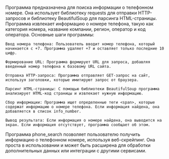 Программа предназначена для поиска информации о телефонном номере. Она использует библиотеку requests для отправки HTTP-запросов и библиотеку BeautifulSoup для парсинга HTML-страницы. Программа извлекает информацию о номере телефона, такую как категория номера, название компании, регион, оператор и код оператора.
Основные шаги программы:

    Ввод номера телефона: Пользователь вводит номер телефона, который начинается с +7. Программа удаляет +7 и оставляет только последние 10 цифр.

    Формирование URL: Программа формирует URL для запроса, добавляя введенный номер телефона к базовому URL сайта.

    Отправка HTTP-запроса: Программа отправляет GET-запрос на сайт, используя заголовки, которые имитируют запрос от браузера.

    Парсинг HTML-страницы: С помощью библиотеки BeautifulSoup программа анализирует HTML-код страницы и извлекает нужную информацию.

    Сбор информации: Программа ищет определенные теги <span>, которые содержат информацию о номере телефона. Если информация найдена, она добавляется в список info_number.

    Вывод результата: Если информация о номере найдена, она выводится на экран. Если информация отсутствует, программа сообщает об этом.

Программа phone_search позволяет пользователю получить информацию о телефонном номере, используя веб-скрейпинг. Она проста в использовании и может быть расширена для обработки дополнительных данных или интеграции с другими сервисами.
